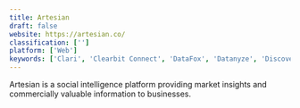 ```yaml
---
title: Artesian
draft: false 
website: https://artesian.co/
classification: ['']
platform: ['Web']
keywords: ['Clari', 'Clearbit Connect', 'DataFox', 'Datanyze', 'DiscoverOrg', 'DocSend', 'Freshsales CRM', 'InsideView', 'Insightly', 'LinkedIn Sales Navigator', 'Marketing Optimizer', 'Nimble', 'Pipedrive', 'Sales Rabbit', 'Similar Tech', 'Yesware', 'Zoho CRM', 'ZoomInfo', 'amoCRM', 'atEvent', 'sales-i']
---
```

Artesian is a social intelligence platform providing market insights and commercially valuable information to businesses.